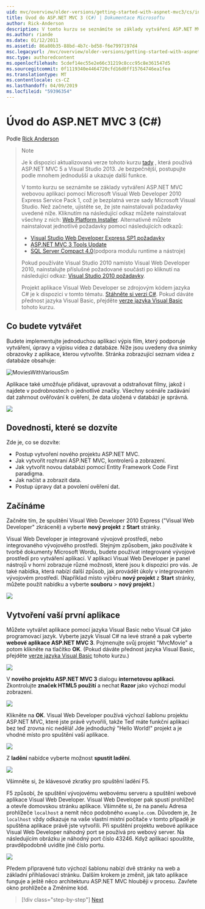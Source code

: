 ```yaml
---
uid: mvc/overview/older-versions/getting-started-with-aspnet-mvc3/cs/intro-to-aspnet-mvc-3
title: Úvod do ASP.NET MVC 3 (C#) | Dokumentace Microsoftu
author: Rick-Anderson
description: V tomto kurzu se seznámíte se základy vytváření ASP.NET MVC webovou aplikaci pomocí Microsoft Visual Web Developer 2010 Express Service Pack 1, což je...
ms.author: riande
ms.date: 01/12/2011
ms.assetid: 86a80b35-88bd-4b7c-bd58-f6e7997197d4
msc.legacyurl: /mvc/overview/older-versions/getting-started-with-aspnet-mvc3/cs/intro-to-aspnet-mvc-3
msc.type: authoredcontent
ms.openlocfilehash: 5cdef14ec55e2e66c31219c8ccc95c8e361547d5
ms.sourcegitcommit: 0f1119340e4464720cfd16d0ff15764746ea1fea
ms.translationtype: MT
ms.contentlocale: cs-CZ
ms.lasthandoff: 04/09/2019
ms.locfileid: "59396354"
---
```

# <a name="intro-to-aspnet-mvc-3-c"></a>Úvod do ASP.NET MVC 3 (C#)

Podle [Rick Anderson]((https://twitter.com/RickAndMSFT))

> > [!NOTE]
> > Je k dispozici aktualizovaná verze tohoto kurzu [tady](../../../getting-started/introduction/getting-started.md) , která používá ASP.NET MVC 5 a Visual Studio 2013. Je bezpečnější, postupujte podle mnohem jednodušší a ukazuje další funkce.
> 
> 
> V tomto kurzu se seznámíte se základy vytváření ASP.NET MVC webovou aplikaci pomocí Microsoft Visual Web Developer 2010 Express Service Pack 1, což je bezplatná verze sady Microsoft Visual Studio. Než začnete, ujistěte se, že jste nainstalovali požadavky uvedené níže. Kliknutím na následující odkaz můžete nainstalovat všechny z nich: [Web Platform Installer](https://www.microsoft.com/web/gallery/install.aspx?appid=VWD2010SP1Pack). Alternativně můžete nainstalovat jednotlivě požadavky pomocí následujících odkazů:
> 
> - [Visual Studio Web Developer Express SP1 požadavky](https://www.microsoft.com/web/gallery/install.aspx?appid=VWD2010SP1Pack)
> - [ASP.NET MVC 3 Tools Update](https://www.microsoft.com/web/gallery/install.aspx?appsxml=&amp;appid=MVC3)
> - [SQL Server Compact 4.0](https://www.microsoft.com/web/gallery/install.aspx?appid=SQLCE;SQLCEVSTools_4_0)(podpora modulu runtime a nástroje)
> 
> Pokud používáte Visual Studio 2010 namísto Visual Web Developer 2010, nainstalujte příslušné požadované součásti po kliknutí na následující odkaz: [Visual Studio 2010 požadavky](https://www.microsoft.com/web/gallery/install.aspx?appsxml=&amp;appid=VS2010SP1Pack).
> 
> Projekt aplikace Visual Web Developer se zdrojovým kódem jazyka C# je k dispozici v tomto tématu. [Stáhněte si verzi C#](https://code.msdn.microsoft.com/Introduction-to-MVC-3-10d1b098). Pokud dáváte přednost jazyka Visual Basic, přejděte [verze jazyka Visual Basic](../vb/intro-to-aspnet-mvc-3.md) tohoto kurzu.


## <a name="what-youll-build"></a>Co budete vytvářet

Budete implementujte jednoduchou aplikaci výpis film, který podporuje vytváření, úpravy a výpisu videa z databáze. Níže jsou uvedeny dva snímky obrazovky z aplikace, kterou vytvoříte. Stránka zobrazující seznam videa z databáze obsahuje:

![MoviesWithVariousSm](intro-to-aspnet-mvc-3/_static/image1.png)

Aplikace také umožňuje přidávat, upravovat a odstraňovat filmy, jakož i najdete v podrobnostech o jednotlivé značky. Všechny scénáře zadávání dat zahrnout ověřování k ověření, že data uložená v databázi je správná.

![](intro-to-aspnet-mvc-3/_static/image2.png)

## <a name="skills-youll-learn"></a>Dovednosti, které se dozvíte

Zde je, co se dozvíte:

- Postup vytvoření nového projektu ASP.NET MVC.
- Jak vytvořit rozhraní ASP.NET MVC, kontrolerů a zobrazení.
- Jak vytvořit novou databázi pomocí Entity Framework Code First paradigma.
- Jak načíst a zobrazit data.
- Postup úpravy dat a povolení ověření dat.

## <a name="getting-started"></a>Začínáme

Začněte tím, že spuštění Visual Web Developer 2010 Express ("Visual Web Developer" zkráceně) a vyberte **nový projekt** z **Start** stránky.

Visual Web Developer je integrované vývojové prostředí, nebo integrovaného vývojového prostředí. Stejným způsobem, jako používáte k tvorbě dokumenty Microsoft Wordu, budete používat integrované vývojové prostředí pro vytváření aplikací. V aplikaci Visual Web Developer je panel nástrojů v horní zobrazuje různé možnosti, které jsou k dispozici pro vás. Je také nabídka, která nabízí další způsob, jak provádět úkoly v integrovaném vývojovém prostředí. (Například místo výběru **nový projekt** z **Start** stránky, můžete použít nabídku a vyberte **souboru** &gt; **nový projekt**.)

[![](intro-to-aspnet-mvc-3/_static/image4.png)](intro-to-aspnet-mvc-3/_static/image3.png)

## <a name="creating-your-first-application"></a>Vytvoření vaší první aplikace

Můžete vytvářet aplikace pomocí jazyka Visual Basic nebo Visual C# jako programovací jazyk. Vyberte jazyk Visual C# na levé straně a pak vyberte **webové aplikace ASP.NET MVC 3**. Pojmenujte svůj projekt "MvcMovie" a potom klikněte na tlačítko **OK**. (Pokud dáváte přednost jazyka Visual Basic, přejděte [verze jazyka Visual Basic](../vb/intro-to-aspnet-mvc-3.md) tohoto kurzu.)

![](intro-to-aspnet-mvc-3/_static/image5.png)

V **nového projektu ASP.NET MVC 3** dialogu **internetovou aplikaci**. Zkontrolujte **značek HTML5 použití** a nechat **Razor** jako výchozí modul zobrazení.

![](intro-to-aspnet-mvc-3/_static/image6.png)

Klikněte na **OK**. Visual Web Developer používá výchozí šablonu projektu ASP.NET MVC, které jste právě vytvořili, takže Teď máte funkční aplikaci bez teď zrovna nic nedělá! Jde jednoduchý "Hello World!" projekt a je vhodné místo pro spuštění vaší aplikace.

[![](intro-to-aspnet-mvc-3/_static/image8.png)](intro-to-aspnet-mvc-3/_static/image7.png)

Z **ladění** nabídce vyberte možnost **spustit ladění**.

![](intro-to-aspnet-mvc-3/_static/image9.png)

Všimněte si, že klávesové zkratky pro spuštění ladění F5.

F5 způsobí, že spuštění vývojovému webovému serveru a spuštění webové aplikace Visual Web Developer. Visual Web Developer pak spustí prohlížeč a otevře domovskou stránku aplikace. Všimněte si, že na panelu Adresa prohlížeče `localhost` a nemít něco podobného `example.com`. Důvodem je, že `localhost` vždy odkazuje na vaše vlastní místní počítače v tomto případě je spuštěna aplikace právě jste vytvořili. Při spuštění projektu webové aplikace Visual Web Developer náhodný port se používá pro webový server. Na následujícím obrázku je náhodný port číslo 43246. Když aplikaci spouštíte, pravděpodobně uvidíte jiné číslo portu.

![](intro-to-aspnet-mvc-3/_static/image10.png)

Předem připravené tuto výchozí šablonu nabízí dvě stránky na web a základní přihlašovací stránku. Dalším krokem je změnit, jak tato aplikace funguje a ještě něco architekturu ASP.NET MVC hlouběji v procesu. Zavřete okno prohlížeče a Změníme kód.

> [!div class="step-by-step"]
> [Next](adding-a-controller.md)
